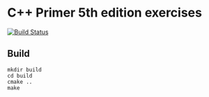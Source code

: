 # C++ Primer 5th edition exercises

[![Build Status](https://travis-ci.org/ahxxm/cpp-exercise.svg)](https://travis-ci.org/ahxxm/cpp-exercise)

## Build

    mkdir build
    cd build
    cmake ..
    make
